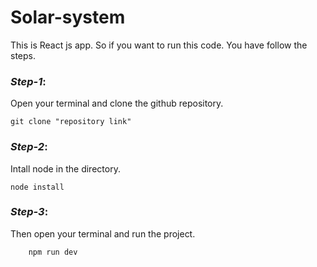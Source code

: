 # Solar-system
<p>This is React js app. So if you want to run this code. You have follow the steps.</p>


### _Step-1_:    
Open your terminal and clone the github repository.  
    
    git clone "repository link"  

### _Step-2_:
Intall node in the directory. 
   
    node install

### _Step-3_:
Then open your terminal and run the project.

        npm run dev